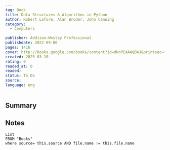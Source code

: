 ```yaml
---
tag: Book
title: Data Structures & Algorithms in Python 
author: Robert Lafore, Alan Broder, John Canning
category: 
  - Computers

publisher: Addison-Wesley Professional
publishdate: 2022-09-06
pages: 1416
cover: http://books.google.com/books/content?id=dNnPEAAAQBAJ&printsec=frontcover&img=1&zoom=1&edge=curl&source=gbs_api
created: 2025-03-10
rating: 0
readed_at: 0
readed:
status: To Do
source: 
language: eng
---
```

## Summary


## Notes
```dataview
List 
FROM "Books"
where source= this.source AND file.name != this.file.name
```
